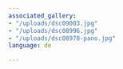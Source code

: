 ```yaml
---
associated_gallery:
- "/uploads/dsc09003.jpg"
- "/uploads/dsc08996.jpg"
- "/uploads/dsc08978-pano.jpg"
language: de

---
```

